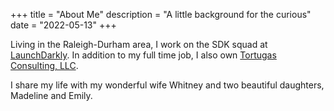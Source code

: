 +++
title = "About Me"
description = "A little background for the curious"
date = "2022-05-13"
+++

Living in the Raleigh-Durham area, I work on the SDK squad at
[LaunchDarkly][ld]. In addition to my full time job, I also own [Tortugas
Consulting, LLC][tortugas].

I share my life with my wonderful wife Whitney and two beautiful daughters,
Madeline and Emily.

[ld]: https://launchdarkly.com/
[tortugas]: http://tortugas-llc.com
